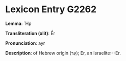 # Lexicon Entry G2262

**Lemma**: Ἤρ

**Transliteration (xlit)**: Ḗr

**Pronunciation**: ayr

**Description**:
of Hebrew origin (עֵר); Er, an Israelite:--Er.
